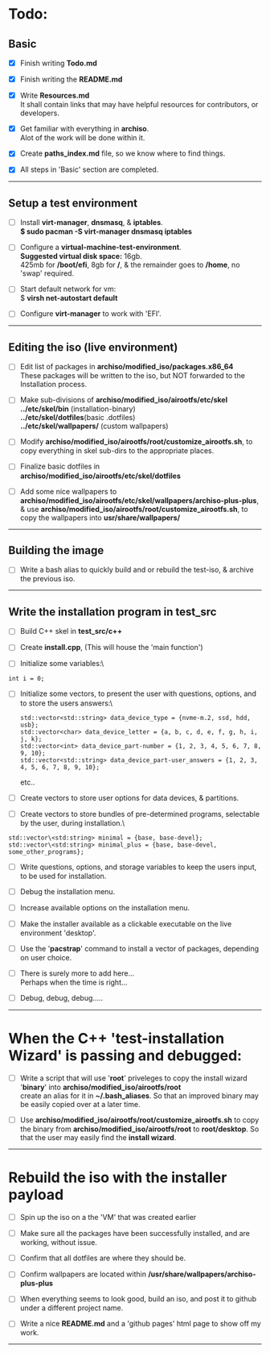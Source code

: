 # Todo:

## Basic
  * [X] Finish writing **Todo.md**

  * [X] Finish writing the **README.md**

  * [x] Write **Resources.md**\
    It shall contain links that may have helpful resources for contributors, or developers.

  * [X] Get familiar with everything in **archiso**.\
   Alot of the work will be done within it.

  * [X] Create **paths_index.md** file, so we know where to find things.
  * [X] All steps in 'Basic' section are completed.
---
## Setup a test environment
  * [ ] Install **virt-manager**, **dnsmasq**, & **iptables**.\
    **$ sudo pacman -S virt-manager dnsmasq iptables**

  * [ ] Configure a **virtual-machine-test-environment**.\
   **Suggested virtual disk space:** 16gb.\
   425mb for **/boot/efi**, 8gb for **/**, & the remainder goes to **/home**, no 'swap' required.

  * [ ] Start default network for vm:\
    $ **virsh net-autostart default**

  * [ ] Configure **virt-manager** to work with 'EFI'.
---
## Editing the iso (live environment)

  * [ ] Edit list of packages in **archiso/modified_iso/packages.x86_64**\
    These packages will be written to the iso, but NOT forwarded to the Installation process.

  * [ ] Make sub-divisions of **archiso/modified_iso/airootfs/etc/skel**\
    **../etc/skel/bin** (installation-binary)\
    **../etc/skel/dotfiles**(basic .dotfiles)\
    **../etc/skel/wallpapers/** (custom wallpapers)

  * [ ] Modify **archiso/modified_iso/airootfs/root/customize_airootfs.sh**, to copy everything in skel sub-dirs to the appropriate places.

  * [ ] Finalize basic dotfiles in **archiso/modified_iso/airootfs/etc/skel/dotfiles**

  * [ ] Add some nice wallpapers to **archiso/modified_iso/airootfs/etc/skel/wallpapers/archiso-plus-plus**, & use  **archiso/modified_iso/airootfs/root/customize_airootfs.sh**, to copy the wallpapers into **usr/share/wallpapers/**
---
## Building the image

  * [ ] Write a bash alias to quickly build and or rebuild the test-iso, & archive the previous iso.
---
## Write the installation program in **test_src**

 * [ ] Build C++ skel in **test_src/c++**

 * [ ] Create **install.cpp**, (This will house the 'main function')

 * [ ] Initialize some variables:\
 ```
 int i = 0;
 ```

 * [ ] Initialize some vectors, to present the user with questions, options, and to store the users answers:\
    ```
    std::vector<std::string> data_device_type = {nvme-m.2, ssd, hdd, usb};
    std::vector<char> data_device_letter = {a, b, c, d, e, f, g, h, i, j, k};
    std::vector<int> data_device_part-number = {1, 2, 3, 4, 5, 6, 7, 8, 9, 10};
    std::vector<std::string> data_device_part-user_answers = {1, 2, 3, 4, 5, 6, 7, 8, 9, 10};
    ```
   etc..
 * [ ] Create vectors to store user options for data devices, & partitions.  

 * [ ] Create vectors to store bundles of pre-determined programs, selectable by the user, during installation.\
 ```
 std::vector\<std:string> minimal = {base, base-devel};
 std::vector\<std:string> minimal_plus = {base, base-devel, some_other_programs};
 ```
 * [ ] Write questions, options, and storage variables to keep the users input, to be used for installation.

 * [ ] Debug the installation menu.

 * [ ] Increase available options on the installation menu.

 * [ ] Make the installer available as a clickable executable on the live environment 'desktop'.

 * [ ] Use the '**pacstrap**' command to install a vector of packages, depending on user choice.

 * [ ] There is surely more to add here...\
  Perhaps when the time is right...

 * [ ] Debug, debug, debug.....
 ---
# When the C++ 'test-installation Wizard' is passing and debugged:

 * [ ] Write a script that will use '**root**' priveleges to copy the install wizard '**binary**' into **archiso/modified_iso/airootfs/root**\
  create an alias for it in **~/.bash_aliases**. So that an improved binary may be easily copied over at a later time.

 * [ ] Use **archiso/modified_iso/airootfs/root/customize_airootfs.sh** to copy the binary from **archiso/modified_iso/airootfs/root** to **root/desktop**. So that the user may easily find the **install wizard**.
---
# Rebuild the iso with the installer payload

  * [ ] Spin up the iso on a the 'VM' that was created earlier

  * [ ] Make sure all the packages have been successfully installed, and are working, without issue.

  * [ ] Confirm that all dotfiles are where they should be.

  * [ ] Confirm wallpapers are located within **/usr/share/wallpapers/archiso-plus-plus**

  * [ ] When everything seems to look good, build an iso, and post it to github under a different project name.

  * [ ] Write a nice **README.md** and a 'github pages' html page to show off my work.
  ---
